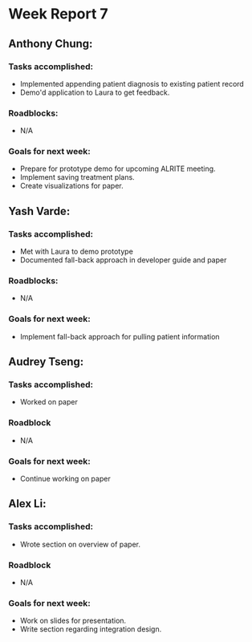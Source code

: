 # Week Report 7

## Anthony Chung:
### Tasks accomplished:
* Implemented appending patient diagnosis to existing patient record
* Demo'd application to Laura to get feedback.


### Roadblocks:
* N/A

### Goals for next week:
* Prepare for prototype demo for upcoming ALRITE meeting.
* Implement saving treatment plans.
* Create visualizations for paper.

## Yash Varde:
### Tasks accomplished:
* Met with Laura to demo prototype
* Documented fall-back approach in developer guide and paper

### Roadblocks:
* N/A

### Goals for next week:
* Implement fall-back approach for pulling patient information

## Audrey Tseng:
### Tasks accomplished:
* Worked on paper

### Roadblock
* N/A

### Goals for next week:
* Continue working on paper

## Alex Li:
### Tasks accomplished:
* Wrote section on overview of paper.

### Roadblock
* N/A

### Goals for next week:
* Work on slides for presentation.
* Write section regarding integration design. 